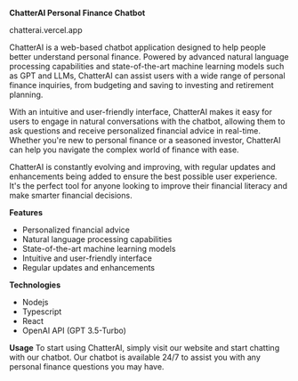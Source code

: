 **ChatterAI Personal Finance Chatbot**

chatterai.vercel.app

ChatterAI is a web-based chatbot application designed to help people better understand personal finance. Powered by advanced natural language processing capabilities and state-of-the-art machine learning models such as GPT and LLMs, ChatterAI can assist users with a wide range of personal finance inquiries, from budgeting and saving to investing and retirement planning.

With an intuitive and user-friendly interface, ChatterAI makes it easy for users to engage in natural conversations with the chatbot, allowing them to ask questions and receive personalized financial advice in real-time. Whether you're new to personal finance or a seasoned investor, ChatterAI can help you navigate the complex world of finance with ease.

ChatterAI is constantly evolving and improving, with regular updates and enhancements being added to ensure the best possible user experience. It's the perfect tool for anyone looking to improve their financial literacy and make smarter financial decisions.

**Features**
- Personalized financial advice
- Natural language processing capabilities
- State-of-the-art machine learning models
- Intuitive and user-friendly interface
- Regular updates and enhancements

**Technologies**
- Nodejs
- Typescript
- React
- OpenAI API (GPT 3.5-Turbo)

**Usage**
To start using ChatterAI, simply visit our website and start chatting with our chatbot. Our chatbot is available 24/7 to assist you with any personal finance questions you may have.
